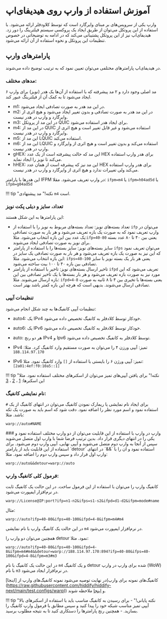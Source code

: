 # آموزش استفاده از وارپ روی هیدیفای‌اپ
وارپ یکی از سرویس‌های بر مبنای وایرگارد است که توسط کلاودفلر ارائه می‌شود. با استفاده از این پروتکل می‌توان از طریق ایجاد یک پروکسی سیستم فیلترینگ را دور زد. هیدیفای‌اپ نیز از این پروتکل پشتیبانی می‌کند که در ادامه به توضیحاتی در خصوص تنظیمات این پروتکل و نحوه استفاده از آن ارائه می‌شود.

## پارامترهای وارپ
در هیدیفای‌اپ پارامترهای مختلفی می‌توان تعیین نمود که به ترتیب توضیح داده می‌شوند.

### مدهای مختلف:
۶ مد اصلی وجود دارد و ۲ مد پیشرفته که با استفاده از آن‌ها یک هدر (نویز) برای وارپ ایجاد می‌شود تا به کمک آن از فیلترینگ عبور کند.

- m1: در این مد هدر به صورت تصادفی ایجاد می‌شود.
- m2: در این مد هدر به صورت تصادفی و بدون تغییر ایجاد می‌شود و هیچ اثری از وایرگارد و وارپ در هدر نیست.
- m3: در این مد از پروتکل QUIC برای ایجاد هدر استفاده می‌شود.
- m4: در این مد از QUIC استفاده می‌شود و غیر قابل تغییر است و هیچ اثری از وایرگارد و وارپ در هدر نیست.
- m5: این مد از LQUIC استفاده می‌کند.
- m6: این مد از LQUIC استفاده می‌کند و بدون تغییر است و هیچ اثری از وایرگارد و وارپ در هدر نیست.
- gHEX: این مد که حالت پیشرفته است از یک عدد HEX برای هدر وارپ استفاده می‌کند تا نویز را ایجاد نماید.
- hHEX: این مد نیز که پیشرفه است از همان عدد HEX برای هدر وارپ استفاده می‌کند ولی تغییرات ندارد و هیچ اثری از وایرگارد و وارپ در هدر نیست.

این هدرها با پارامتر IFPM در وارپ تعریف می‌شود. مقلا: `ifpm=m4` یا `ifpm=h04ad5d` یا `ifpm=g04ad5d`

!!! tip "نکته!"
    مد پیشنهادی `m4` است.

### تعداد، سایز و دیلی پکت نویز
این پارامترها به این شکل هستند:

- تعداد بسته‌های نویز: تعداد بسته‌های مربوط به نویز را با استفاده از `ifp` می‌توان در وارپ تعریف نمود که به صورت یک بازه تعریف می‌شود و هر بار به صورت تصادفی یک عدد بین این بازه انتخاب می‌شود. مثلا:`ifp=40-80` یعنی بین ۴۰ تا ۸۰ عدد بسته برای نویز به صورت تصادفی ایجاد می‌شوند.
- سایز بسته‌های نویز: سایز بسته‌ها را با استفاده از پارامتر `ifps` می‌توان تعریف نمود که این نیز به صورت یک بازه تعریف می‌شود و هر بار به صورت تصادفی یک سایز در این بازه انتخاب می‌شود. مثلا: `ifps=40-100` یعنی هر بار یک بسته نویز با سایز تصادفی بین بازه ۴۰ تا ۱۰۰ بیت ساخته می‌شود.
- تاخیر ارسال بسته‌های نویز: تاخیر با استفاده از پارامتر `ifpd` تعریف می‌شود که این مورد نیز به صورت بازه تعریف می‌شود و هر بار بسته‌ها با یک تاخیر تصادفی بین این بازه ارسال می‌شوند. مثلا: `ifpd=4-8` یعنی بسته‌ها با تخیری بین ۴ تا ۸ ثانیه به صورت تصادفی ارسال می‌شوند. بدیهی است که هرچه این بازه کمتر باشد بهتر است.

### تنظیمات آیپی
تنظیمات آیپی کانفیگ‌ها به چند شکل انجام می‌شود:

- auto4: یک IPv4 خودکار توسط کلادفلر به کانفیگ تخصیص داده می‌شود.
- auto6: یک IPv6 خودکار توسط کلادفلر به کانفیگ تخصیص داده می‌شود.
- auto: هر دو رنج IPv4 و Ipv6 توسط کلادفلر به کانفیگ تخصیص داده می‌شود.
- IPv4 تمیز: آیپی ورزن ۴ را می‌توان به صورت مستقیم وارد کانفیگ کرد. مثلا:
  `188.114.97.170`
  
- IPv6 تمیز: آیپی ورژن ۶ را بایستی با استفاده از `[]` وارد کانفیگ نمود. مثلا: `[2a01:4ef:f0:10a5::1]`


!!! tip "نکته!"
    برای یافتن آیپی‌های تمیز می‌توان از اسکنرهای مختلف استفاده نمود. مثلا این اسکنرها: [1](https://github.com/MortezaBashsiz/CFScanner) ، [2](https://github.com/azavaxhuman/Quick_Warp_on_Warp) ، [3](https://github.com/Ptechgithub/warp)

### نام نمایشی کانفیگ:
برای ایجاد نام نمایشی یا ریمارک نمودن کانفیگ می‌توان در انتهای کانفیگ از یک `#‍` استفاده نمود و اسم مورد نظر را اضافه نمود. دقت شود که اسم باید به صورت یک تکه باشد. مثلا:
<div dir=ltr markdown=1>
    
`warp://auto#NAME`
</div>
 ### وارپ در وارپ
 با استفاده از این قابلیت می‌توان از دو وارپ مختلف استفاده نمود و یکی را در انتهای دیگری قرار داد. بدین ترتیب فرضا شما با وارپ اول متصل می‌شوید سپس از آنجا به وارپ دوم متصل می‌شوید و آیپی نهایی، آیپی وارپ دوم می‌شود. برای استفاده از این قابلیت باید از پارامتر `detour` استفاده نمود و ان را با `&&` در انتهای وارپ اول قرار داد و سپس وارپ دوم را اضافه نمود. مثلا:

<div dir=ltr markdown=1>
    
`warp://auto&&detour=warp://auto`
</div>

### فرمول کلی کانفیگ وارپ:
کانفیگ وارپ را می‌توان با استفاده از این فرمول ساخت. در این حالت یک کانفیگ ثابت در نرم‌افزار ایمپورت می‌شود.
<div dir=ltr markdown=1>
    
`warp://License@IP:port?ifp=n1-n2&ifps=s1-s2&ifpd=d1-d2&ifpm=mode#name`
</div>

مثال:

<div dir=ltr markdown=1>
    
`warp://auto?ifp=40-80&ifps=40-100&ifpd=4-8&ifpm=m4#m4`
</div>

در این حالت یک کانفیگ وارپ با نام نمایشی `m4` در نرم‌افزار ایمپورت می‌شود.

همچنین می‌توان دو وارپ را detour نمود. مثلا:

<div dir=ltr markdown=1>
    
`warp://auto?ifp=40-80&ifps=40-100&ifpd=4-8&ifpm=m4#m4&&detour=warp://188.114.97.170:894?ifp=40-80&ifps=40-100&ifpd=4-8&ifpm=m3#m3`
</div>

در این حالت یک کانفیگ با نام `m4` و یک کانفیگ detour شده برای وارپ در وارپ (WoW) با نام `m3` در نرم‌افزار ایجاد می‌شود.

در نهایت توصیه می‌شود نمونه کانفیگ‌های وارپ از [اینجا](کانفیگ‌های نمونه برای وارپ (https://raw.githubusercontent.com/hiddify/hiddify-next/main/test.configs/warp)) و [اینجا](https://raw.githubusercontent.com/hiddify/hiddify-next/main/test.configs/warp2) ملاحظه شوند.

!!! tip "نکته پایانی!"
    - برای رسیدن به کانفیگ مناسب باید با استفاده از اسکنرهای بالا آیپی تمیز مناسب شبکه خود را پیدا کنید و سپس مطابق با فرمول وارپ کانفیگ را بسازید. 
    - همچنین رنج پارامترها را دستکاری کنید تا به نتیجه مطلوب برسید. 
